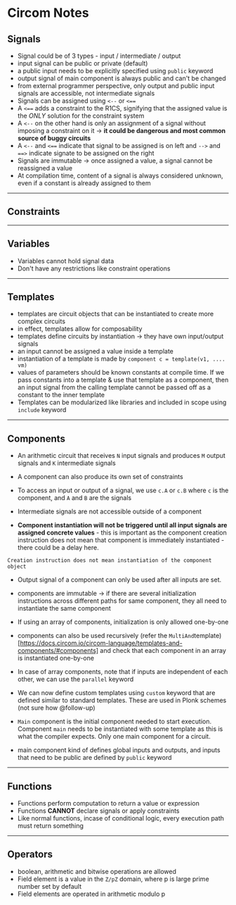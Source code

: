 # Circom Notes

## Signals
- Signal could be of 3 types - input / intermediate / output
- input signal can be public or private (default)
- a public input needs to be explicitly specified using `public` keyword
- output signal of main component is always public and can't be changed
- from external programmer perspective, only output and public input signals are accessible, not intermediate signals
- Signals can be assigned using `<--` or `<==`
- A `<==` adds a constraint to the R1CS, signifying that the assigned value is the *ONLY* solution for the constraint system
- A `<--` on the other hand is only an assignment of a signal without imposing a constraint on it -> **it could be dangerous and most common source of buggy circuits**
- A `<--` and `<==` indicate that signal to be assigned is on left and `-->` and `==>` indicate signate to be assigned on the right
- Signals are immutable -> once assigned a value, a signal cannot be reassigned a value
- At compilation time, content of a signal is always considered unknown, even if a constant is already assigned to them

---

## Constraints


---

## Variables
- Variables cannot hold signal data
- Don't have any restrictions like constraint operations

---

## Templates

- templates are circuit objects that can be instantiated to create more complex circuits
- in effect, templates allow for composability
- templates define circuits by instantiation -> they have own input/output signals
- an input cannot be assigned a value inside a template
- instantiation of a template is made by
`component c = template(v1, .... vm)`
- values of parameters should be known constants at compile time. If we pass constants into a template & use that template as a component, then an input signal from the calling template cannot be passed off as a constant to the inner template
- Templates can be modularized like libraries and included in scope using `include` keyword


---

## Components

- An arithmetic circuit that receives `N` input signals and produces `M` output signals and `K` intermediate signals

- A component can also produce its own set of constraints

- To access an input or output of a signal, we use `c.A` or `c.B` where `c` is the component, and `A` and `B` are the signals

- Intermediate signals are not accessible outside of a component

- **Component instantiation will not be triggered until all input signals are assigned concrete values** - this is important as the component creation instruction does not mean that component is immediately instantiated - there could be a delay here. 

`Creation instruction does not mean instantiation of the component object` 

- Output signal of a component can only be used after all inputs are set.

- components are immutable -> if there are several initialization instructions across different paths for same component, they all need to instantiate the same component

- If using an array of components, initialization is only allowed one-by-one

- components can also be used recursively (refer the `MultiAnd`template)[https://docs.circom.io/circom-language/templates-and-components/#components] and check that each component in an array is instantiated one-by-one

- In case of array components, note that if inputs are independent of each other, we can use the `parallel` keyword

- We can now define custom templates using `custom` keyword that are defined similar to standard templates. These are used in Plonk schemes  (not sure how  @follow-up)

- `Main` component is the initial component needed to start execution. Component `main` needs to be instantiated with some template as this is what the compiler expects. Only one main component for a circuit.

- main component kind of defines global inputs and outputs, and inputs that need to be public are defined by `public` keyword

---

## Functions

- Functions perform computation to return a value or expression
- Functions **CANNOT** declare signals or apply constraints
- Like normal functions, incase of conditional logic, every execution path must return something

---

## Operators

- boolean, arithmetic and bitwise operations are allowed
- Field element is a value in the `Z/pZ` domain, where p is large prime number set by default
- Field elements are operated in arithmetic modulo p
 
